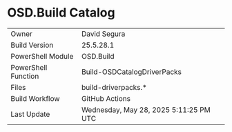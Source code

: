 ﻿# OSD.Build Catalog

| | |
|-|-|
| Owner | David Segura |
| Build Version | 25.5.28.1 |
| PowerShell Module | OSD.Build |
| PowerShell Function | Build-OSDCatalogDriverPacks |
| Files | build-driverpacks.* |
| Build Workflow | GitHub Actions |
| Last Update | Wednesday, May 28, 2025 5:11:25 PM UTC |
